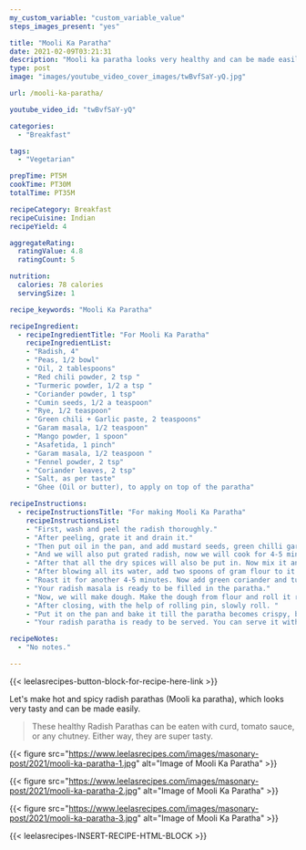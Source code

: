 ```yaml
---
my_custom_variable: "custom_variable_value"
steps_images_present: "yes"

title: "Mooli Ka Paratha"
date: 2021-02-09T03:21:31
description: "Mooli ka paratha looks very healthy and can be made easily. You can eat radish parathas with curd, tomato sauce or any chutney."
type: post
image: "images/youtube_video_cover_images/twBvfSaY-yQ.jpg"

url: /mooli-ka-paratha/

youtube_video_id: "twBvfSaY-yQ"

categories: 
  - "Breakfast"

tags:
  - "Vegetarian"

prepTime: PT5M
cookTime: PT30M
totalTime: PT35M

recipeCategory: Breakfast
recipeCuisine: Indian
recipeYield: 4

aggregateRating:
  ratingValue: 4.8
  ratingCount: 5

nutrition:
  calories: 78 calories
  servingSize: 1

recipe_keywords: "Mooli Ka Paratha"

recipeIngredient:
  - recipeIngredientTitle: "For Mooli Ka Paratha"
    recipeIngredientList:
    - "Radish, 4" 
    - "Peas, 1/2 bowl" 
    - "Oil, 2 tablespoons" 
    - "Red chili powder, 2 tsp " 
    - "Turmeric powder, 1/2 a tsp " 
    - "Coriander powder, 1 tsp" 
    - "Cumin seeds, 1/2 a teaspoon" 
    - "Rye, 1/2 teaspoon" 
    - "Green chili + Garlic paste, 2 teaspoons" 
    - "Garam masala, 1/2 teaspoon" 
    - "Mango powder, 1 spoon" 
    - "Asafetida, 1 pinch" 
    - "Garam masala, 1/2 teaspoon " 
    - "Fennel powder, 2 tsp" 
    - "Coriander leaves, 2 tsp" 
    - "Salt, as per taste" 
    - "Ghee (Oil or butter), to apply on top of the paratha" 

recipeInstructions:
  - recipeInstructionsTitle: "For making Mooli Ka Paratha"
    recipeInstructionsList:
    - "First, wash and peel the radish thoroughly." 
    - "After peeling, grate it and drain it." 
    - "Then put oil in the pan, and add mustard seeds, green chilli garlic paste." 
    - "And we will also put grated radish, now we will cook for 4-5 minutes." 
    - "After that all the dry spices will also be put in. Now mix it and cook it for 8-10 minutes." 
    - "After blowing all its water, add two spoons of gram flour to it so that there is no water in it at all." 
    - "Roast it for another 4-5 minutes. Now add green coriander and turn off the gas." 
    - "Your radish masala is ready to be filled in the paratha." 
    - "Now, we will make dough. Make the dough from flour and roll it round, and keep a little stuffing in it. Close the paratha gradually." 
    - "After closing, with the help of rolling pin, slowly roll. " 
    - "Put it on the pan and bake it till the paratha becomes crispy, by applying oil or butter." 
    - "Your radish paratha is ready to be served. You can serve it with curd chutney sauce to anyone." 

recipeNotes:
  - "No notes." 

---
```


{{< leelasrecipes-button-block-for-recipe-here-link >}}

Let's make hot and spicy radish parathas (Mooli ka paratha), which looks very tasty and can be made easily. 

> These healthy Radish Parathas can be eaten with curd, tomato sauce, or any chutney. Either way, they are super tasty.


{{< figure src="https://www.leelasrecipes.com/images/masonary-post/2021/mooli-ka-paratha-1.jpg" alt="Image of Mooli Ka Paratha" >}}

{{< figure src="https://www.leelasrecipes.com/images/masonary-post/2021/mooli-ka-paratha-2.jpg" alt="Image of Mooli Ka Paratha" >}}

{{< figure src="https://www.leelasrecipes.com/images/masonary-post/2021/mooli-ka-paratha-3.jpg" alt="Image of Mooli Ka Paratha" >}}

{{< leelasrecipes-INSERT-RECIPE-HTML-BLOCK >}}

